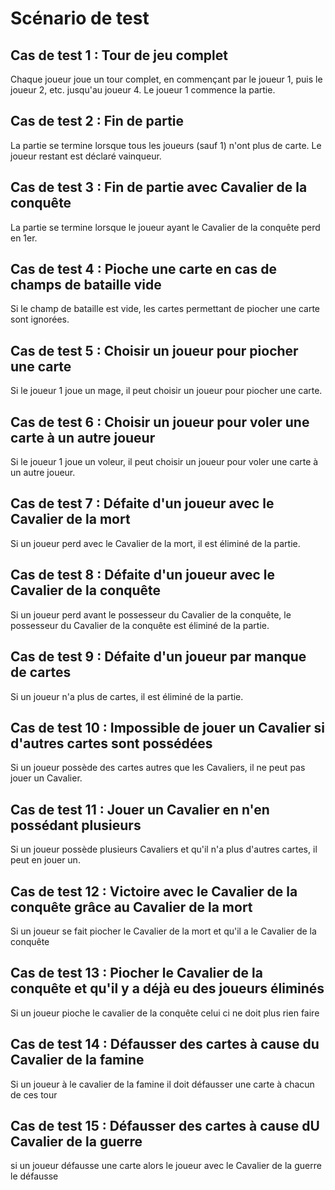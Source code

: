# Scénario de test

## Cas de test 1 : Tour de jeu complet
Chaque joueur joue un tour complet, en commençant par le joueur 1, puis le joueur 2, etc. jusqu'au joueur 4. 
Le joueur 1 commence la partie.

## Cas de test 2 : Fin de partie
La partie se termine lorsque tous les joueurs (sauf 1) n'ont plus de carte. 
Le joueur restant est déclaré vainqueur.

## Cas de test 3 : Fin de partie avec Cavalier de la conquête
La partie se termine lorsque le joueur ayant le Cavalier de la conquête perd en 1er.

## Cas de test 4 : Pioche une carte en cas de champs de bataille vide
Si le champ de bataille est vide, les cartes permettant de piocher une carte sont ignorées.

## Cas de test 5 : Choisir un joueur pour piocher une carte
Si le joueur 1 joue un mage, il peut choisir un joueur pour piocher une carte.

## Cas de test 6 : Choisir un joueur pour voler une carte à un autre joueur
Si le joueur 1 joue un voleur, il peut choisir un joueur pour voler une carte à un autre joueur.

## Cas de test 7 : Défaite d'un joueur avec le Cavalier de la mort
Si un joueur perd avec le Cavalier de la mort, il est éliminé de la partie.

## Cas de test 8 : Défaite d'un joueur avec le Cavalier de la conquête
Si un joueur perd avant le possesseur du Cavalier de la conquête, le possesseur du Cavalier de la conquête est éliminé de la partie.

## Cas de test 9 : Défaite d'un joueur par manque de cartes
Si un joueur n'a plus de cartes, il est éliminé de la partie.

## Cas de test 10 : Impossible de jouer un Cavalier si d'autres cartes sont possédées
Si un joueur possède des cartes autres que les Cavaliers, il ne peut pas jouer un Cavalier.

## Cas de test 11 : Jouer un Cavalier en n'en possédant plusieurs
Si un joueur possède plusieurs Cavaliers et qu'il n'a plus d'autres cartes, il peut en jouer un.

## Cas de test 12 : Victoire avec le Cavalier de la conquête grâce au Cavalier de la mort
Si un joueur se fait piocher le Cavalier de la mort et qu'il a le Cavalier de la conquête

## Cas de test 13 : Piocher le Cavalier de la conquête et qu'il y a déjà eu des joueurs éliminés
Si un joueur pioche le cavalier de la conquête celui ci ne doit plus rien faire

## Cas de test 14 : Défausser des cartes à cause du Cavalier de la famine
Si un joueur à le cavalier de la famine il doit défausser une carte à chacun de ces tour

## Cas de test 15 : Défausser des cartes à cause dU Cavalier de la guerre
si un joueur défausse une carte alors le joueur avec le Cavalier de la guerre le défausse